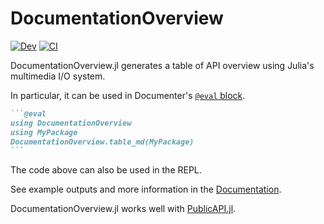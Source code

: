 # DocumentationOverview

[![Dev](https://img.shields.io/badge/docs-dev-blue.svg)](https://tkf.github.io/DocumentationOverview.jl/dev)
[![CI](https://github.com/tkf/DocumentationOverview.jl/actions/workflows/test.yml/badge.svg)](https://github.com/tkf/DocumentationOverview.jl/actions/workflows/test.yml)

DocumentationOverview.jl generates a table of API overview using Julia's multimedia I/O
system.

In particular, it can be used in Documenter's
[`@eval` block](https://juliadocs.github.io/Documenter.jl/stable/man/syntax/#@eval-block).

``````md
```@eval
using DocumentationOverview
using MyPackage
DocumentationOverview.table_md(MyPackage)
```
``````

The code above can also be used in the REPL.

See example outputs and more information in the
[Documentation](https://tkf.github.io/DocumentationOverview.jl/dev).

DocumentationOverview.jl works well with
[PublicAPI.jl](https://github.com/JuliaExperiments/PublicAPI.jl).
